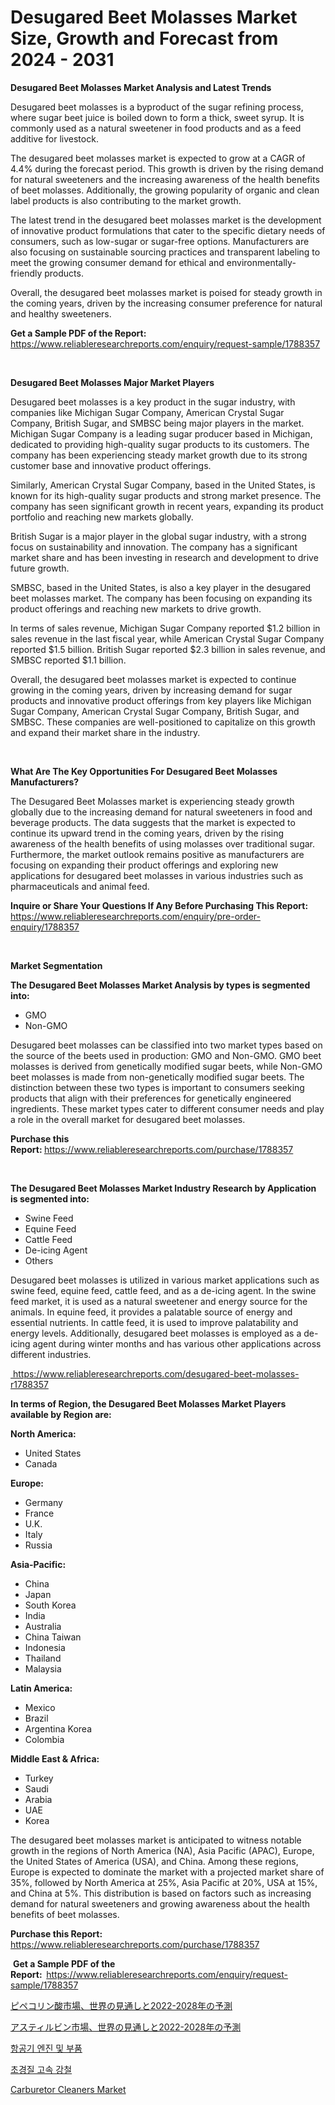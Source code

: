 <p><h1>Desugared Beet Molasses Market Size, Growth and Forecast from 2024 - 2031</h1></p><p><strong>Desugared Beet Molasses Market Analysis and Latest Trends</strong></p>
<p><p>Desugared beet molasses is a byproduct of the sugar refining process, where sugar beet juice is boiled down to form a thick, sweet syrup. It is commonly used as a natural sweetener in food products and as a feed additive for livestock.</p><p>The desugared beet molasses market is expected to grow at a CAGR of 4.4% during the forecast period. This growth is driven by the rising demand for natural sweeteners and the increasing awareness of the health benefits of beet molasses. Additionally, the growing popularity of organic and clean label products is also contributing to the market growth.</p><p>The latest trend in the desugared beet molasses market is the development of innovative product formulations that cater to the specific dietary needs of consumers, such as low-sugar or sugar-free options. Manufacturers are also focusing on sustainable sourcing practices and transparent labeling to meet the growing consumer demand for ethical and environmentally-friendly products.</p><p>Overall, the desugared beet molasses market is poised for steady growth in the coming years, driven by the increasing consumer preference for natural and healthy sweeteners.</p></p>
<p><strong>Get a Sample PDF of the Report:&nbsp;</strong> <a href="https://www.reliableresearchreports.com/enquiry/request-sample/1788357">https://www.reliableresearchreports.com/enquiry/request-sample/1788357</a></p>
<p>&nbsp;</p>
<p><strong>Desugared Beet Molasses Major Market Players</strong></p>
<p><p>Desugared beet molasses is a key product in the sugar industry, with companies like Michigan Sugar Company, American Crystal Sugar Company, British Sugar, and SMBSC being major players in the market. Michigan Sugar Company is a leading sugar producer based in Michigan, dedicated to providing high-quality sugar products to its customers. The company has been experiencing steady market growth due to its strong customer base and innovative product offerings. </p><p>Similarly, American Crystal Sugar Company, based in the United States, is known for its high-quality sugar products and strong market presence. The company has seen significant growth in recent years, expanding its product portfolio and reaching new markets globally.</p><p>British Sugar is a major player in the global sugar industry, with a strong focus on sustainability and innovation. The company has a significant market share and has been investing in research and development to drive future growth.</p><p>SMBSC, based in the United States, is also a key player in the desugared beet molasses market. The company has been focusing on expanding its product offerings and reaching new markets to drive growth.</p><p>In terms of sales revenue, Michigan Sugar Company reported $1.2 billion in sales revenue in the last fiscal year, while American Crystal Sugar Company reported $1.5 billion. British Sugar reported $2.3 billion in sales revenue, and SMBSC reported $1.1 billion.</p><p>Overall, the desugared beet molasses market is expected to continue growing in the coming years, driven by increasing demand for sugar products and innovative product offerings from key players like Michigan Sugar Company, American Crystal Sugar Company, British Sugar, and SMBSC. These companies are well-positioned to capitalize on this growth and expand their market share in the industry.</p></p>
<p>&nbsp;</p>
<p><strong>What Are The Key Opportunities For Desugared Beet Molasses Manufacturers?</strong></p>
<p><p>The Desugared Beet Molasses market is experiencing steady growth globally due to the increasing demand for natural sweeteners in food and beverage products. The data suggests that the market is expected to continue its upward trend in the coming years, driven by the rising awareness of the health benefits of using molasses over traditional sugar. Furthermore, the market outlook remains positive as manufacturers are focusing on expanding their product offerings and exploring new applications for desugared beet molasses in various industries such as pharmaceuticals and animal feed.</p></p>
<p><strong>Inquire or Share Your Questions If Any Before Purchasing This Report:</strong> <a href="https://www.reliableresearchreports.com/enquiry/pre-order-enquiry/1788357">https://www.reliableresearchreports.com/enquiry/pre-order-enquiry/1788357</a></p>
<p>&nbsp;</p>
<p><strong>Market Segmentation</strong></p>
<p><strong>The Desugared Beet Molasses Market Analysis by types is segmented into:</strong></p>
<p><ul><li>GMO</li><li>Non-GMO</li></ul></p>
<p><p>Desugared beet molasses can be classified into two market types based on the source of the beets used in production: GMO and Non-GMO. GMO beet molasses is derived from genetically modified sugar beets, while Non-GMO beet molasses is made from non-genetically modified sugar beets. The distinction between these two types is important to consumers seeking products that align with their preferences for genetically engineered ingredients. These market types cater to different consumer needs and play a role in the overall market for desugared beet molasses.</p></p>
<p><strong>Purchase this Report:&nbsp;</strong><a href="https://www.reliableresearchreports.com/purchase/1788357">https://www.reliableresearchreports.com/purchase/1788357</a></p>
<p>&nbsp;</p>
<p><strong>The Desugared Beet Molasses Market Industry Research by Application is segmented into:</strong></p>
<p><ul><li>Swine Feed</li><li>Equine Feed</li><li>Cattle Feed</li><li>De-icing Agent</li><li>Others</li></ul></p>
<p><p>Desugared beet molasses is utilized in various market applications such as swine feed, equine feed, cattle feed, and as a de-icing agent. In the swine feed market, it is used as a natural sweetener and energy source for the animals. In equine feed, it provides a palatable source of energy and essential nutrients. In cattle feed, it is used to improve palatability and energy levels. Additionally, desugared beet molasses is employed as a de-icing agent during winter months and has various other applications across different industries.</p></p>
<p><a href="https://www.reliableresearchreports.com/desugared-beet-molasses-r1788357">&nbsp;https://www.reliableresearchreports.com/desugared-beet-molasses-r1788357</a></p>
<p><strong>In terms of Region, the Desugared Beet Molasses Market Players available by Region are:</strong></p>
<p>
    <p> <strong> North America: </strong>
        <ul>
            <li>United States</li>
            <li>Canada</li>
        </ul>
        </p> 
    <p> <strong> Europe: </strong>
        <ul>
            <li>Germany</li>
            <li>France</li>
            <li>U.K.</li>
            <li>Italy</li>
            <li>Russia</li>
        </ul>
        </p> 
    <p> <strong> Asia-Pacific: </strong>
        <ul>
            <li>China</li>
            <li>Japan</li>
            <li>South Korea</li>
            <li>India</li>
            <li>Australia</li>
            <li>China Taiwan</li>
            <li>Indonesia</li>
            <li>Thailand</li>
            <li>Malaysia</li>
        </ul>
        </p> 
    <p> <strong> Latin America: </strong>
        <ul>
            <li>Mexico</li>
            <li>Brazil</li>
            <li>Argentina Korea</li>
            <li>Colombia</li>
        </ul>
        </p> 
    <p> <strong> Middle East & Africa: </strong>
        <ul>
            <li>Turkey</li>
            <li>Saudi</li>
            <li>Arabia</li>
            <li>UAE</li>
            <li>Korea</li>
        </ul>
    </p>
    </p>
<p><p>The desugared beet molasses market is anticipated to witness notable growth in the regions of North America (NA), Asia Pacific (APAC), Europe, the United States of America (USA), and China. Among these regions, Europe is expected to dominate the market with a projected market share of 35%, followed by North America at 25%, Asia Pacific at 20%, USA at 15%, and China at 5%. This distribution is based on factors such as increasing demand for natural sweeteners and growing awareness about the health benefits of beet molasses.</p></p>
<p><strong>Purchase this Report: </strong><a href="https://www.reliableresearchreports.com/purchase/1788357">https://www.reliableresearchreports.com/purchase/1788357</a></p>
<p>&nbsp;<strong>Get a Sample PDF of the Report:&nbsp;&nbsp;</strong><a href="https://www.reliableresearchreports.com/enquiry/request-sample/1788357">https://www.reliableresearchreports.com/enquiry/request-sample/1788357</a></p>
<p><strong></strong></p>
<p><p><a href="https://medium.com/@crone85647/%E3%82%B0%E3%83%AD%E3%83%BC%E3%83%90%E3%83%AB%E3%83%94%E3%83%9A%E3%82%B3%E3%83%AA%E3%83%83%E3%82%AF%E9%85%B8%E5%B8%82%E5%A0%B4-%E3%82%B0%E3%83%AD%E3%83%BC%E3%83%90%E3%83%AB%E3%81%AE%E8%A6%8B%E9%80%9A%E3%81%97%E3%81%A82022%E5%B9%B4%E3%81%8B%E3%82%892028%E5%B9%B4%E3%81%BE%E3%81%A7%E3%81%AE%E4%BA%88%E6%B8%AC%E5%B8%82%E5%A0%B4-%E8%A3%BD%E5%93%81%E3%82%BF%E3%82%A4%E3%83%97-%E3%82%A2%E3%83%97%E3%83%AA%E3%82%B1%E3%83%BC%E3%82%B7%E3%83%A7%E3%83%B3-%E5%9C%B0%E5%9F%9F-%E4%BC%81%E6%A5%AD%E5%88%A5%E3%81%AB%E3%82%88%E3%82%8B%E5%B8%82%E5%A0%B4%E3%82%BB%E3%82%B0%E3%83%A1%E3%83%B3%E3%83%88%E3%81%AE%E8%A6%8B%E9%80%9A%E3%81%97-%E5%B8%82%E5%A0%B4%E8%A9%95%E4%BE%A1-%E7%AB%B6%E4%BA%89%E3%82%B7%E3%83%8A%E3%83%AA%E3%82%AA-%E3%83%88%E3%83%AC%E3%83%B3%E3%83%89-%E3%81%8A%E3%82%88-c51d1d15d58d">ピペコリン酸市場、世界の見通しと2022-2028年の予測</a></p><p><a href="https://medium.com/@crone85647/%E3%82%A2%E3%82%B9%E3%83%81%E3%83%AB%E3%83%93%E3%83%B3%E4%B8%96%E7%95%8C%E5%B8%82%E5%A0%B4-%E4%B8%96%E7%95%8C%E3%81%AE%E8%A6%8B%E9%80%9A%E3%81%97%E3%81%A82022%E5%B9%B4%E3%81%8B%E3%82%892028%E5%B9%B4%E3%81%AE%E4%BA%88%E6%B8%AC%E5%B8%82%E5%A0%B4%E3%82%BB%E3%82%AF%E3%82%BF%E3%83%BC-%E7%A8%AE%E9%A1%9E-%E3%82%A2%E3%83%97%E3%83%AA%E3%82%B1%E3%83%BC%E3%82%B7%E3%83%A7%E3%83%B3-%E5%B8%82%E5%A0%B4%E3%83%97%E3%83%AC%E3%83%BC%E3%83%A4%E3%83%BC%E3%81%AE%E6%88%A6%E7%95%A5-%E5%9C%B0%E5%9F%9F%E5%88%A5%E6%88%90%E9%95%B7%E3%82%A4%E3%83%B3%E3%82%B5%E3%82%A4%E3%83%88-%E3%81%8A%E3%82%88%E3%81%B3%E5%B0%86%E6%9D%A5%E3%81%AE%E4%BA%88%E6%B8%AC-2024%E5%B9%B4-2031%E5%B9%B4-56c0e48f6549">アスティルビン市場、世界の見通しと2022-2028年の予測</a></p><p><a href="https://medium.com/@dadanedu33/%EB%B9%84%ED%96%89%EA%B8%B0-%EC%97%94%EC%A7%84-%EB%B0%8F-%EB%B6%80%ED%92%88-%EC%8B%9C%EC%9E%A5-%EB%8F%99%ED%96%A5-%EB%B0%8F-%EB%B6%84%EC%84%9D-%EB%AF%B8%EB%9E%98-%EC%84%B1%EC%9E%A5%EC%97%90-%EB%8C%80%ED%95%9C-%EA%B8%B0%ED%9A%8C%EC%99%80-%EA%B3%BC%EC%A0%9C-2024-2031-4c0f90ae8818">항공기 엔진 및 부품</a></p><p><a href="https://medium.com/@dadanedu33/2024%EB%85%84%EB%B6%80%ED%84%B0-2031%EB%85%84%EA%B9%8C%EC%A7%80-%EC%98%88%EC%83%81%EB%90%98%EB%8A%94-%EC%88%98%ED%8D%BC%ED%95%98%EB%93%9C-%EA%B3%A0%EC%86%8D%EA%B0%95%EC%9D%98-%EC%8B%9C%EC%9E%A5-%EC%97%AD%ED%95%99%EA%B3%BC-%EC%84%B1%EC%9E%A5-%EB%8F%99%EB%A0%A5%EC%9D%84-%EB%B6%84%EC%84%9D%ED%95%A9%EB%8B%88%EB%8B%A4-2ae6c5e5bc3f">초경질 고속 강철</a></p><p><a href="https://github.com/nathandecarvalho/Market-Research-Report-List-3/blob/main/carburetor-cleaners-market.md">Carburetor Cleaners Market</a></p></p>